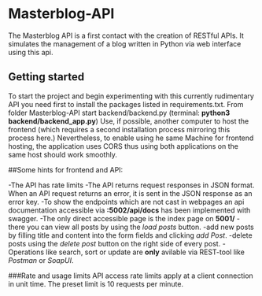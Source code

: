# Masterblog-API
The Masterblog API is a first contact with the creation of RESTful APIs.
It simulates the management of a blog written in Python via web interface 
using this api.

## Getting started
To start the project and begin experimenting with this currently rudimentary API
you need first to install the packages listed in requirements.txt.
From folder Masterblog-API start backend/backend.py
(terminal: **python3 backend/backend_app.py**)
Use, if possible, another computer to host the frontend (which requires a second installation process mirroring this process here.)
Nevertheless, to enable using he same Machine for frontend hosting, the application uses CORS thus using both applications
on the same host should work smoothly.

##Some hints for frontend and API: 

-The API has rate limits
-The API returns request responses in JSON format. When an API request returns an error, it is sent in the JSON response as an error key.
-To show the endpoints which are not cast in webpages an api documentation accessible via **<backend-host>:5002/api/docs** 
 has been implemented with swagger. 
-The only direct accessible page is the index page  on 
 **<frontend-host>5001/** 
-there you can view all posts by using the *load posts* button.
-add new posts by filling title and content into the form fields and clicking *add Post*. 
-delete posts using the *delete post* button on the right side of every post.
-Operations like search, sort or update are **only** avilable via REST-tool like *Postman* or *SoapUI*. 

###Rate and usage limits
API access rate limits apply at a client connection in unit time. The preset limit is 10 requests per minute. 

